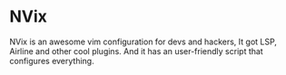 # NVix
NVix is an awesome vim configuration for devs and hackers, It got LSP, Airline and other cool plugins. And it has an user-friendly script that configures everything.
